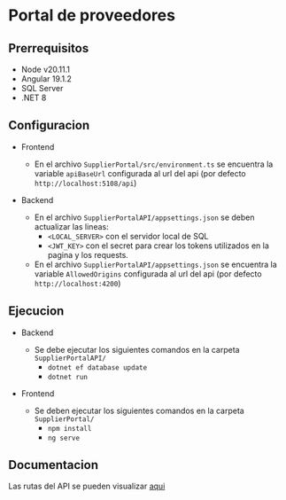 # Portal de proveedores

## Prerrequisitos

- Node v20.11.1
- Angular 19.1.2
- SQL Server
- .NET 8

## Configuracion

- Frontend

  - En el archivo `SupplierPortal/src/environment.ts` se encuentra la variable `apiBaseUrl` configurada al url del api (por defecto `http://localhost:5108/api`)

- Backend
  - En el archivo `SupplierPortalAPI/appsettings.json` se deben actualizar las lineas:
    - `<LOCAL_SERVER>` con el servidor local de SQL
    - `<JWT_KEY>` con el secret para crear los tokens utilizados en la pagina y los requests.
  - En el archivo `SupplierPortalAPI/appsettings.json` se encuentra la variable `AllowedOrigins` configurada al url del api (por defecto `http://localhost:4200`)

## Ejecucion

- Backend

  - Se debe ejecutar los siguientes comandos en la carpeta `SupplierPortalAPI/`
    - `dotnet ef database update`
    - `dotnet run`

- Frontend
  - Se deben ejecutar los siguientes comandos en la carpeta `SupplierPortal/`
    - `npm install`
    - `ng serve`

## Documentacion

Las rutas del API se pueden visualizar [aqui](`http://localhost:5108/swagger/index.html`)
